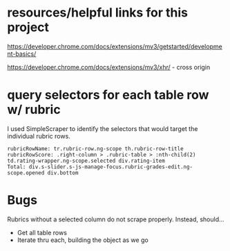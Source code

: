 # resources/helpful links for this project
https://developer.chrome.com/docs/extensions/mv3/getstarted/development-basics/

https://developer.chrome.com/docs/extensions/mv3/xhr/ - cross origin

# query selectors for each table row w/ rubric

I used SimpleScraper to identify the selectors that would target the individual rubric rows.
````
rubricRowName: tr.rubric-row.ng-scope th.rubric-row-title
rubricRowScore: .right-column > .rubric-table > :nth-child(2) td.rating-wrapper.ng-scope.selected div.rating-item
Total: div.s-slider.s-js-manage-focus.rubric-grades-edit.ng-scope.opened div.bottom
````

# Bugs
Rubrics without a selected column do not scrape properly. Instead, should...
- Get all table rows
- Iterate thru each, building the object as we go